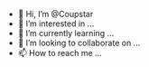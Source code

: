 - 👋 Hi, I’m @Coupstar
- 👀 I’m interested in ...
- 🌱 I’m currently learning ...
- 💞️ I’m looking to collaborate on ...
- 📫 How to reach me ...

<!---
Coupstar/Coupstar is a ✨ special ✨ repository because its `README.md` (this file) appears on your GitHub profile.
You can click the Preview link to take a look at your changes.
--->
